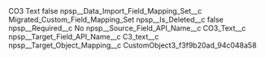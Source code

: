 <?xml version="1.0" encoding="UTF-8"?>
<CustomMetadata xmlns="http://soap.sforce.com/2006/04/metadata" xmlns:xsi="http://www.w3.org/2001/XMLSchema-instance" xmlns:xsd="http://www.w3.org/2001/XMLSchema">
    <label>CO3 Text</label>
    <protected>false</protected>
    <values>
        <field>npsp__Data_Import_Field_Mapping_Set__c</field>
        <value xsi:type="xsd:string">Migrated_Custom_Field_Mapping_Set</value>
    </values>
    <values>
        <field>npsp__Is_Deleted__c</field>
        <value xsi:type="xsd:boolean">false</value>
    </values>
    <values>
        <field>npsp__Required__c</field>
        <value xsi:type="xsd:string">No</value>
    </values>
    <values>
        <field>npsp__Source_Field_API_Name__c</field>
        <value xsi:type="xsd:string">CO3_Text__c</value>
    </values>
    <values>
        <field>npsp__Target_Field_API_Name__c</field>
        <value xsi:type="xsd:string">C3_text__c</value>
    </values>
    <values>
        <field>npsp__Target_Object_Mapping__c</field>
        <value xsi:type="xsd:string">CustomObject3_f3f9b20ad_94c048a58</value>
    </values>
</CustomMetadata>
